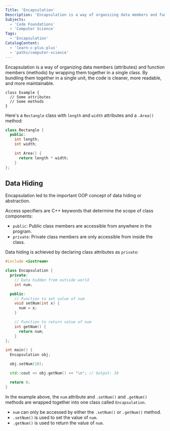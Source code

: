 ```yaml
---
Title: 'Encapsulation'
Description: 'Encapsulation is a way of organizing data members and functions by wrapping them together in a single unit. It makes the code cleaner, readable, and maintainable.'
Subjects:
  - 'Code Foundations'
  - 'Computer Science'
Tags:
  - 'Encapsulation'
CatalogContent:
  - 'learn-c-plus-plus'
  - 'paths/computer-science'
---
```


Encapsulation is a way of organizing data members (attributes) and function members (methods) by wrapping them together in a single class. By bundling them together in a single unit, the code is cleaner, more readable, and more maintainable.

```pseudo
class Example {
  // Some attributes
  // Some methods
}
```

Here's a `Rectangle` class with `length` and `width` attributes and a `.Area()` method:

```cpp
class Rectangle {
  public:
    int length;
    int width;

    int Area() {
      return length * width;
    }
};
```

## Data Hiding

Encapsulation led to the important OOP concept of data hiding or abstraction.

Access specifiers are C++ keywords that determine the scope of class components:

- `public`: Public class members are accessible from anywhere in the program.
- `private`: Private class members are only accessible from inside the class.

Data hiding is achieved by declaring class attributes as `private`:

```cpp
#include <iostream>

class Encapsulation {
  private:
    // Data hidden from outside world
    int num;

  public:
    // Function to set value of num
    void setNum(int x) {
      num = x;
    }

    // Function to return value of num
    int getNum() {
      return num;
    }
};

int main() {
  Encapsulation obj;

  obj.setNum(10);

  std::cout << obj.getNum() << "\n"; // Output: 10

  return 0;
}
```

In the example above, the `num` attribute and `.setNum()` and `.getNum()` methods are wrapped together into one class called `Encapsulation`. 

- `num` can only be accessed by either the `.setNum()` or `.getNum()` method.
- `.setNum()` is used to set the value of `num`.
- `.getNum()` is used to return the value of `num`.
